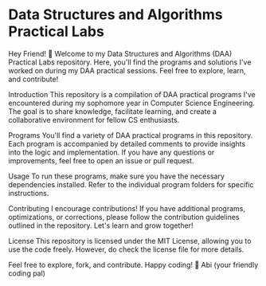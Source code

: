 <h1>Data Structures and Algorithms Practical Labs</h1>

Hey Friend! 👋 Welcome to my Data Structures and Algorithms (DAA) Practical Labs repository. Here, you'll find the programs and solutions I've worked on during my DAA practical sessions. Feel free to explore, learn, and contribute!

Introduction
This repository is a compilation of DAA practical programs I've encountered during my sophomore year in Computer Science Engineering. The goal is to share knowledge, facilitate learning, and create a collaborative environment for fellow CS enthusiasts.

Programs
You'll find a variety of DAA practical programs in this repository. Each program is accompanied by detailed comments to provide insights into the logic and implementation. If you have any questions or improvements, feel free to open an issue or pull request.

Usage
To run these programs, make sure you have the necessary dependencies installed. Refer to the individual program folders for specific instructions.

Contributing
I encourage contributions! If you have additional programs, optimizations, or corrections, please follow the contribution guidelines outlined in the repository. Let's learn and grow together!

License
This repository is licensed under the MIT License, allowing you to use the code freely. However, do check the license file for more details.

Feel free to explore, fork, and contribute. Happy coding! 🚀
Abi (your friendly coding pal)
